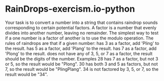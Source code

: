 # RainDrops-exercism.io-python
Your task is to convert a number into a string that contains raindrop sounds corresponding to certain potential factors. A factor is a number that evenly divides into another number, leaving no remainder. The simplest way to test if a one number is a factor of another is to use the modulo operation.  The rules of raindrops are that if a given number:  has 3 as a factor, add 'Pling' to the result. has 5 as a factor, add 'Plang' to the result. has 7 as a factor, add 'Plong' to the result. does not have any of 3, 5, or 7 as a factor, the result should be the digits of the number. Examples 28 has 7 as a factor, but not 3 or 5, so the result would be "Plong". 30 has both 3 and 5 as factors, but not 7, so the result would be "PlingPlang". 34 is not factored by 3, 5, or 7, so the result would be "34".

